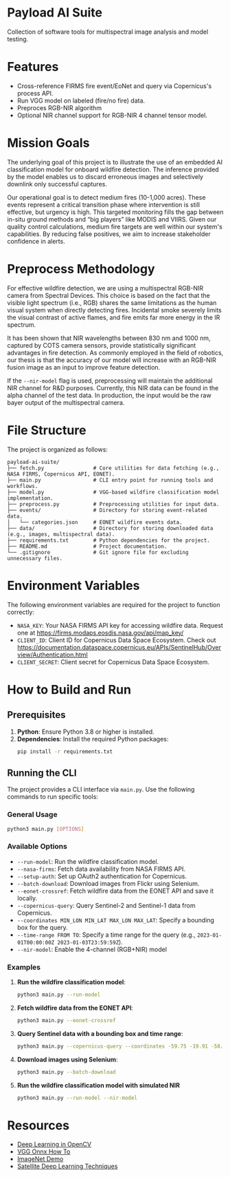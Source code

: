 # Payload AI Suite
Collection of software tools for multispectral image analysis and model testing.

# Features
- Cross-reference FIRMS fire event/EoNet and query via Copernicus's process API.
- Run VGG model on labeled (fire/no fire) data.
- Preproces RGB-NIR algorithm
- Optional NIR channel support for RGB-NIR 4 channel tensor model.

# Mission Goals
The underlying goal of this project is to illustrate the use of an embedded AI classification model for onboard wildfire detection. The inference provided by the model enables us to discard erroneous images and selectively downlink only successful captures.

Our operational goal is to detect medium fires (10-1,000 acres). These events represent a critical transition phase where intervention is still effective, but urgency is high. This targeted monitoring fills the gap between in-situ ground methods and “big players” like MODIS and VIIRS. Given our quality control calculations, medium fire targets are well within our system's capabilities. By reducing false positives, we aim to increase stakeholder confidence in alerts.

# Preprocess Methodology
For effective wildfire detection, we are using a multispectral RGB-NIR camera from Spectral Devices. This choice is based on the fact that the visible light spectrum (i.e., RGB) shares the same limitations as the human visual system when directly detecting fires. Incidental smoke severely limits the visual contrast of active flames, and fire emits far more energy in the IR spectrum.

It has been shown that NIR wavelengths between 830 nm and 1000 nm, captured by COTS camera sensors, provide statistically significant advantages in fire detection. As commonly employed in the field of robotics, our thesis is that the accuracy of our model will increase with an RGB-NIR fusion image as an input to improve feature detection.

If the `--nir-model` flag is used, preprocessing will maintain the additional NIR channel for R&D purposes. Currently, this NIR data can be found in the alpha channel of the test data. In production, the input would be the raw bayer output of the multispectral camera. 

# File Structure
The project is organized as follows:

```
payload-ai-suite/
├── fetch.py                # Core utilities for data fetching (e.g., NASA FIRMS, Copernicus API, EONET).
├── main.py                 # CLI entry point for running tools and workflows.
├── model.py                # VGG-based wildfire classification model implementation.
├── preprocess.py           # Preprocessing utilities for input data.
├── events/                 # Directory for storing event-related data.
│   └── categories.json     # EONET wildfire events data.
├── data/                   # Directory for storing downloaded data (e.g., images, multispectral data).
├── requirements.txt        # Python dependencies for the project.
├── README.md               # Project documentation.
└── .gitignore              # Git ignore file for excluding unnecessary files.
```

# Environment Variables
The following environment variables are required for the project to function correctly:

- `NASA_KEY`: Your NASA FIRMS API key for accessing wildfire data. Request one at https://firms.modaps.eosdis.nasa.gov/api/map_key/
- `CLIENT_ID`: Client ID for Copernicus Data Space Ecosystem. Check out https://documentation.dataspace.copernicus.eu/APIs/SentinelHub/Overview/Authentication.html
- `CLIENT_SECRET`: Client secret for Copernicus Data Space Ecosystem.

# How to Build and Run

## Prerequisites
1. **Python**: Ensure Python 3.8 or higher is installed.
2. **Dependencies**: Install the required Python packages:
   ```bash
   pip install -r requirements.txt
   ```

## Running the CLI
The project provides a CLI interface via `main.py`. Use the following commands to run specific tools:

### General Usage
```bash
python3 main.py [OPTIONS]
```

### Available Options
- `--run-model`: Run the wildfire classification model.
- `--nasa-firms`: Fetch data availability from NASA FIRMS API.
- `--setup-auth`: Set up OAuth2 authentication for Copernicus.
- `--batch-download`: Download images from Flickr using Selenium.
- `--eonet-crossref`: Fetch wildfire data from the EONET API and save it locally.
- `--copernicus-query`: Query Sentinel-2 and Sentinel-1 data from Copernicus.
- `--coordinates MIN_LON MIN_LAT MAX_LON MAX_LAT`: Specify a bounding box for the query.
- `--time-range FROM TO`: Specify a time range for the query (e.g., `2023-01-01T00:00:00Z 2023-01-03T23:59:59Z`).
- `--nir-model`: Enable the 4-channel (RGB+NIR) model

### Examples
1. **Run the wildfire classification model**:
   ```bash
   python3 main.py --run-model
   ```

2. **Fetch wildfire data from the EONET API**:
   ```bash
   python3 main.py --eonet-crossref
   ```

3. **Query Sentinel data with a bounding box and time range**:
   ```bash
   python3 main.py --copernicus-query --coordinates -59.75 -19.91 -58.72 -19.06 --time-range 2023-01-01T00:00:00Z 2023-01-03T23:59:59Z
   ```

4. **Download images using Selenium**:
   ```bash
   python3 main.py --batch-download
   ```
5. **Run the wildfire classification model with simulated NIR**
   ```bash
   python3 main.py --run-model --nir-model
# Resources
- [Deep Learning in OpenCV](https://github.com/opencv/opencv/wiki/Deep-Learning-in-OpenCV)
- [VGG Onnx How To](https://github.com/onnx/models/blob/main/validated/vision/classification/vgg/train_vgg.ipynb)
- [ImageNet Demo](https://navigu.net/#imagenet)
- [Satellite Deep Learning Techniques](https://github.com/satellite-image-deep-learning/techniques)
